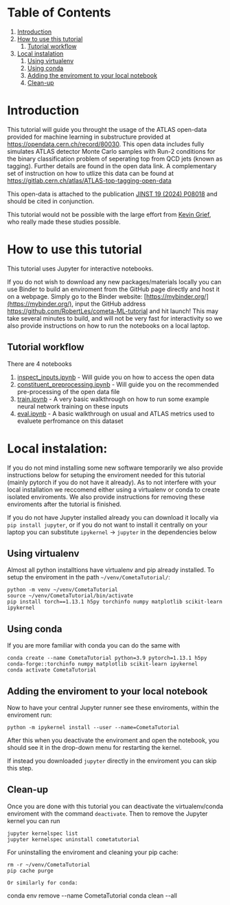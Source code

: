 # Table of Contents
1. [Introduction](Introduction)
2. [How to use this tutorial](How-to-use-this-tutorial)
    1. [Tutorial workflow](Tutorial-workflow)
3. [Local instalation](#Local-instalation)
    1. [Using virtualenv](#Using-virtualenv)
    2. [Using conda](#Using-conda)
    3. [Adding the enviroment to your local notebook](#Adding-the-enviroment-to-your-local-notebook)
    4. [Clean-up](#Clean-up)

# Introduction
This tutorial will guide you throught the usage of the ATLAS open-data provided for machine learning in substructure provided at <https://opendata.cern.ch/record/80030>. This open data includes fully simulates ATLAS detector Monte Carlo samples with Run-2 conditions for the binary classification problem of seperating top from QCD jets (known as tagging). Further details are found in the open data link. A complementary set of instruction on how to utlize this data can be found at <https://gitlab.cern.ch/atlas/ATLAS-top-tagging-open-data>

This open-data is attached to the publication [JINST 19 (2024) P08018](https://iopscience.iop.org/article/10.1088/1748-0221/19/08/P08018) and should be cited in conjunction.

This tutorial would not be possible with the large effort from [Kevin Grief](https://gitlab.cern.ch/atlas/ATLAS-top-tagging-open-data), who really made these studies possible.

# How to use this tutorial
This tutorial uses Jupyter for interactive notebooks.

If you do not wish to download any new packages/materials locally you can use Binder to build an enviroment from the GitHub page directly and host it on a webpage. Simply go to the Binder website:
[https://mybinder.org/](https://mybinder.org/), input the GitHub address <https://github.com/RobertLes/cometa-ML-tutorial> and hit launch! This may take several minutes to build, and will not be very fast for interactivity so we also provide instructions on how to run the notebooks on a local laptop.

## Tutorial workflow
There are 4 notebooks
1. [inspect_inputs.ipynb](https://github.com/RobertLes/cometa-ML-tutorial/blob/main/inspect_inputs.ipynb) - Will guide you on how to access the open data
2. [constituent_preprocessing.ipynb](https://github.com/RobertLes/cometa-ML-tutorial/blob/main/constituent_preprocessing.ipynb) - Will guide you on the recommended pre-processing of the open data file
3. [train.ipynb](https://github.com/RobertLes/cometa-ML-tutorial/blob/main/train.ipynb) - A very basic walkthrough on how to run some example neural network training on these inputs
4. [eval.ipynb](https://github.com/RobertLes/cometa-ML-tutorial/blob/main/eval.ipynb) - A basic walkthrough on usual and ATLAS metrics used to evaluete perfromance on this dataset

# Local instalation:
If you do not mind installing some new software temporarily we also provide instructions below for setuping the enviroment needed for this tutorial (mainly pytorch if you do not have it already). As to not interfere with your local installation we reccomend either using a virtualenv or conda to create isolated enviroments. We also provide instructions for removing these enviroments after the tutorial is finished.

If you do not have Jupyter installed already you can download it locally via `pip install jupyter`, or if you do not want to install it centrally on your laptop you can substitute `ipykernel` -> `jupyter` in the dependencies below

## Using virtualenv
Almost all python installtions have virtualenv and pip already installed. To setup the enviroment in the path `~/venv/CometaTutorial/`:
```
python -m venv ~/venv/CometaTutorial
source ~/venv/CometaTutorial/bin/activate
pip install torch==1.13.1 h5py torchinfo numpy matplotlib scikit-learn ipykernel
```

## Using conda
If you are more familiar with conda you can do the same with
```
conda create --name CometaTutorial python=3.9 pytorch=1.13.1 h5py conda-forge::torchinfo numpy matplotlib scikit-learn ipykernel
conda activate CometaTutorial
```

## Adding the enviroment to your local notebook

Now to have your central Jupyter runner see these enviroments, within the enviroment run:
```
python -m ipykernel install --user --name=CometaTutorial
```
After this when you deactivate the enviroment and open the notebook, you should see it in the drop-down menu for restarting the kernel.

If instead you downloaded `jupyter` directly in the enviroment you can skip this step.

## Clean-up
Once you are done with this tutorial you can deactivate the virtualenv/conda enviroment with the command `deactivate`. Then to remove the Jupyter kernel you can run
```
jupyter kernelspec list
jupyter kernelspec uninstall cometatutorial
```

For uninstalling the enviroment and cleaning your pip cache:
```
rm -r ~/venv/CometaTutorial
pip cache purge
```
```
Or similarly for conda:
```
conda env remove --name CometaTutorial
conda clean --all
```
